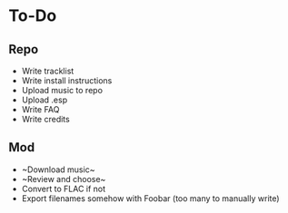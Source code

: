# To-Do

## Repo
* Write tracklist
* Write install instructions
* Upload music to repo
* Upload .esp
* Write FAQ
* Write credits

## Mod
* ~Download music~
* ~Review and choose~
* Convert to FLAC if not
* Export filenames somehow with Foobar (too many to manually write)
